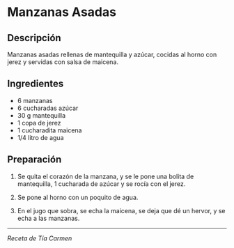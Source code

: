 # Manzanas Asadas

## Descripción
Manzanas asadas rellenas de mantequilla y azúcar, cocidas al horno con jerez y servidas con salsa de maicena.

## Ingredientes
- 6 manzanas
- 6 cucharadas azúcar
- 30 g mantequilla
- 1 copa de jerez
- 1 cucharadita maicena
- 1/4 litro de agua

## Preparación

1. Se quita el corazón de la manzana, y se le pone una bolita de mantequilla, 1 cucharada de azúcar y se rocía con el jerez.

2. Se pone al horno con un poquito de agua.

3. En el jugo que sobra, se echa la maicena, se deja que dé un hervor, y se echa a las manzanas.

---
*Receta de Tía Carmen*